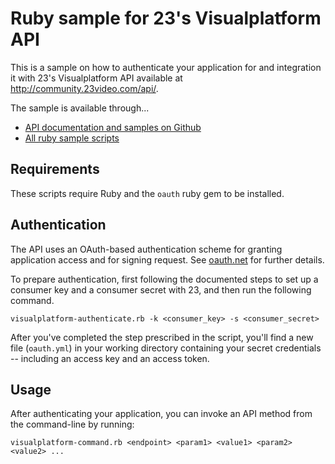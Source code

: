 # Ruby sample for 23's Visualplatform API

This is a sample on how to authenticate your application for and integration it with 23's Visualplatform API available at http://community.23video.com/api/.

The sample is available through...

* [API documentation and samples on Github](http://github.com/23/DeveloperDocumentation)
* [All ruby sample scripts](http://github.com/23/DeveloperDocumentation/tree/master/lib/ruby/)



## Requirements

These scripts require Ruby and the `oauth` ruby gem to be installed.


## Authentication

The API uses an OAuth-based authentication scheme for granting application access and for signing request. See [oauth.net](http://oauth.net) for further details.

To prepare authentication, first following the documented steps to set up a consumer key and a consumer secret with 23, and then run the following command.

    visualplatform-authenticate.rb -k <consumer_key> -s <consumer_secret> 

After you've completed the step prescribed in the script, you'll find a new file (`oauth.yml`) in your working directory containing your secret credentials -- including an access key and an access token.


## Usage

After authenticating your application, you can invoke an API method from the command-line by running:

    visualplatform-command.rb <endpoint> <param1> <value1> <param2> <value2> ...
